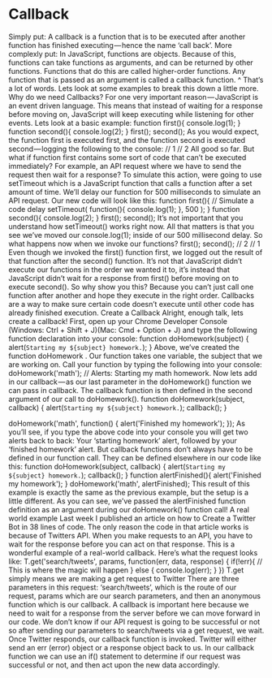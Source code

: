 Callback
==========

Simply put: A callback is a function that is to be executed after another function has finished executing — hence the name ‘call back’.
More complexly put: In JavaScript, functions are objects. Because of this, functions can take functions as arguments, and can be returned by other functions. Functions that do this are called higher-order functions. Any function that is passed as an argument is called a callback function.
^ That’s a lot of words. Lets look at some examples to break this down a little more.
Why do we need Callbacks?
For one very important reason — JavaScript is an event driven language. This means that instead of waiting for a response before moving on, JavaScript will keep executing while listening for other events. Lets look at a basic example:
function first(){
  console.log(1);
}
function second(){
  console.log(2);
}
first();
second();
As you would expect, the function first is executed first, and the function second is executed second — logging the following to the console:
// 1
// 2
All good so far.
But what if function first contains some sort of code that can’t be executed immediately? For example, an API request where we have to send the request then wait for a response? To simulate this action, were going to use setTimeout which is a JavaScript function that calls a function after a set amount of time. We’ll delay our function for 500 milliseconds to simulate an API request. Our new code will look like this:
function first(){
  // Simulate a code delay
  setTimeout( function(){
    console.log(1);
  }, 500 );
}
function second(){
  console.log(2);
}
first();
second();
It’s not important that you understand how setTimeout() works right now. All that matters is that you see we’ve moved our console.log(1); inside of our 500 millisecond delay. So what happens now when we invoke our functions?
first();
second();
// 2
// 1
Even though we invoked the first() function first, we logged out the result of that function after the second() function.
It’s not that JavaScript didn’t execute our functions in the order we wanted it to, it’s instead that JavaScript didn’t wait for a response from first() before moving on to execute second().
So why show you this? Because you can’t just call one function after another and hope they execute in the right order. Callbacks are a way to make sure certain code doesn’t execute until other code has already finished execution.
Create a Callback
Alright, enough talk, lets create a callback!
First, open up your Chrome Developer Console (Windows: Ctrl + Shift + J)(Mac: Cmd + Option + J) and type the following function declaration into your console:
function doHomework(subject) {
  alert(`Starting my ${subject} homework.`);
}
Above, we’ve created the function doHomework . Our function takes one variable, the subject that we are working on. Call your function by typing the following into your console:
doHomework('math');
// Alerts: Starting my math homework.
Now lets add in our callback — as our last parameter in the doHomework() function we can pass in callback. The callback function is then defined in the second argument of our call to doHomework().
function doHomework(subject, callback) {
  alert(`Starting my ${subject} homework.`);
  callback();
}

doHomework('math', function() {
  alert('Finished my homework');
});
As you’ll see, if you type the above code into your console you will get two alerts back to back: Your ‘starting homework’ alert, followed by your ‘finished homework’ alert.
But callback functions don’t always have to be defined in our function call. They can be defined elsewhere in our code like this:
function doHomework(subject, callback) {
  alert(`Starting my ${subject} homework.`);
  callback();
}
function alertFinished(){
  alert('Finished my homework');
}
doHomework('math', alertFinished);
This result of this example is exactly the same as the previous example, but the setup is a little different. As you can see, we’ve passed the alertFinished function definition as an argument during our doHomework() function call!
A real world example
Last week I published an article on how to Create a Twitter Bot in 38 lines of code. The only reason the code in that article works is because of Twitters API. When you make requests to an API, you have to wait for the response before you can act on that response. This is a wonderful example of a real-world callback. Here’s what the request looks like:
T.get('search/tweets', params, function(err, data, response) {
  if(!err){
    // This is where the magic will happen
  } else {
    console.log(err);
  }
})
T.get simply means we are making a get request to Twitter
There are three parameters in this request: ‘search/tweets’, which is the route of our request, params which are our search parameters, and then an anonymous function which is our callback.
A callback is important here because we need to wait for a response from the server before we can move forward in our code. We don’t know if our API request is going to be successful or not so after sending our parameters to search/tweets via a get request, we wait. Once Twitter responds, our callback function is invoked. Twitter will either send an err (error) object or a response object back to us. In our callback function we can use an if() statement to determine if our request was successful or not, and then act upon the new data accordingly.
